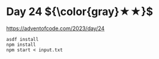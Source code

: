# Day 24 ${\color{gray}★★}$

https://adventofcode.com/2023/day/24

```
asdf install
npm install
npm start < input.txt
```
